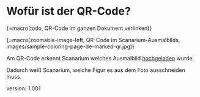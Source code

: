 # Wofür ist der QR-Code?

{=macro(todo, QR-Code im ganzen Dokument verlinken)}

{=macro(zoomable-image-left, QR-Code im Scanarium-Ausmalbilds, images/sample-coloring-page-de-marked-qr.jpg)}

Am QR-Code erkennt Scanarium welches Ausmalbild [hochgeladen](#scanning) wurde.

Dadurch weiß Scanarium, welche Figur es aus dem Foto ausschneiden muss.

version: 1.001